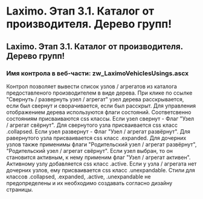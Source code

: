 ﻿---
description: 2.4.7
---
# Laximo. Этап 3.1. Каталог от производителя. Дерево групп!
## Laximo. Этап 3.1. Каталог от производителя. Дерево групп!
### Имя контрола в веб-части: zw_LaximoVehiclesUsings.ascx
Контрол позволяет вывести список узлов / агрегатов из каталога предоставленого производителем в виде дерева.
При клике по ссылке "Свернуть / развернуть узел / агрегат" узел дерева расскрывается, если был свернут и сворачивается, если был расскрыт.
Для управления отображением дерева используются флаги состояний. Соответсвенно состояниям присваиваются css классы. 
Если узел свернут - Флаг "Узел / агрегат свёрнут". Для свернутого узла присваивается css класс .collapsed.
Если узел развернут - Флаг "Узел / агрегат развёрнут". Для равернутого узла присваивается css класс .expanded.
Для дочерних узлов также применимы флаги "Родительский узел / агрегат развёрнут", "Родительский узел / агрегат свёрнут".
Если узел выбран, то он становится активным, к нему применим флаг "Узел / агрегат активен". Активному узлу добавляется css класс .active.
Если у узла / агрегата нет дочерних узлов, ему присваивается css класс .unexpandable.
Стили для классов .collapsed, .expanded, .active, .unexpandable не предопределены и их необходимо создавать согласно дизайну страницы.
